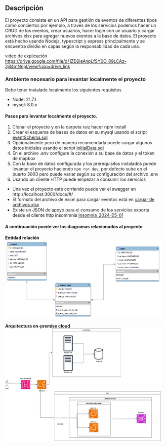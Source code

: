 ## Descripción

El proyecto consiste en un API para gestión de eventos de diferentes tipos como conciertos por ejemplo, a través de los servicios podemos hacer un CRUD de los eventos, crear usuarios, hacer login con un usuario y cargar archivos xlsx para agregar nuevos eventos a la base de datos.
El proyecto está hecho usando Nodejs, typescript y express principalmente y se encuentra dividio en capas según la responsabilidad de cada una.

video de explicación https://drive.google.com/file/d/1ZD2leAnpLfSY0O_89LCAz-3jjl4mNnpl/view?usp=drive_link


### Ambiente necesario para levantar localmente el proyecto

Debe tener instalado localmente los siguientes requisitos
* Node: 21.7.1
* mysql: 8.0.x

#### Pasos para levantar localmente el proyecto.
1. Clonar el proyecto y en la carpeta raiz hacer npm install
2. Crear el esquema de bases de datos en su mysql usando el script [eventSchema.sql](/sources/eventSchema.sql)
3. Opcionalmente pero de manera recomendada puede cargar algunos datos iniciales usando el script [initialData.sql](/sources/eventSchema.sql)
4. En el archivo .env configure la conexión a su base de datos y el token de mapbox
5. Con la base de datos configurada y los prerequisitos instalados puede levantar el proyecto haciendo ``npm run dev``, por defecto sube en el puerto 3000 pero puede variar según su configuración del archivo .env
6. Usando un cliente HTTP puede empezar a consumir los servicios

- Una vez el proyecto esté corriendo puede ver el swagger en http://localhost:3000/docs/#/
- El formato del archivo de excel para cargar eventos está en [cargar de archivos.xlsx](/sources/cargar%20de%20archivos.xlsx)
- Existe un JSON de apoyo para el consumo de los servicios exporta desde el cliente http insommnia [Insomnia_2024-05-01](/sources/Insomnia_2024-05-01.json)



#### A continuación puede ver los diagramas relacionados al proyecto

**Entidad relación**
![Entidad relación](/sources/entidad-relacion.png)

**Arquitectura on-premise cloud**
![arquitectura hibrida](/sources/arquitetura%20cloud%20-%20onpremise.png)
